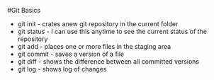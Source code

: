 #Git Basics
* git init - crates anew git repository in the current folder
* git status - I can use this anytime to see the current status of the 
repository
* git add - places one or more files in the staging area
* git commit - saves a version of a file
* git diff - shows the difference between all committed versions
* git log - shows log of changes
